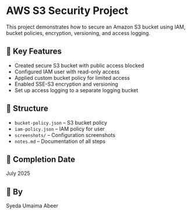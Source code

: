 # AWS S3 Security Project

This project demonstrates how to secure an Amazon S3 bucket using IAM, bucket policies, encryption, versioning, and access logging.

## 🔐 Key Features
- Created secure S3 bucket with public access blocked
- Configured IAM user with read-only access
- Applied custom bucket policy for limited access
- Enabled SSE-S3 encryption and versioning
- Set up access logging to a separate logging bucket

## 📁 Structure
- `bucket-policy.json` – S3 bucket policy
- `iam-policy.json` – IAM policy for user
- `screenshots/` – Configuration screenshots
- `notes.md` – Documentation of all steps

## 📅 Completion Date
July 2025

## 👤 By
Syeda Umaima Abeer

